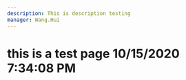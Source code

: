 ```yaml
---
description: This is description testing
manager: Wang.Hui
---
```

# this is a test page 10/15/2020 7:34:08 PM